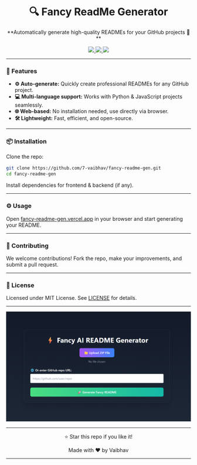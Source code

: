 <h1 align="center">🔍 Fancy ReadMe Generator</h1>
<p align="center">**Automatically generate high-quality READMEs for your GitHub projects 📄**</p>
<p align="center">
  <a href="https://github.com/7-vaibhav/fancy-readme-gen">
    <img src="https://img.shields.io/github/stars/7-vaibhav/fancy-readme-gen?style=social" />
  </a>
  <a href="https://github.com/7-vaibhav/fancy-readme-gen/forks">
    <img src="https://img.shields.io/github/forks/7-vaibhav/fancy-readme-gen?style=social" />
  </a>
  <a href="https://github.com/7-vaibhav/fancy-readme-gen/issues">
    <img src="https://img.shields.io/github/issues/7-vaibhav/fancy-readme-gen" />
  </a>
</p>

---

### 🚀 Features
- **⚙️ Auto-generate:** Quickly create professional READMEs for any GitHub project.
- **💻 Multi-language support:** Works with Python & JavaScript projects seamlessly.
- **🌐 Web-based:** No installation needed, use directly via browser.
- **🛠 Lightweight:** Fast, efficient, and open-source.

---

### 📦 Installation
Clone the repo:
```bash
git clone https://github.com/7-vaibhav/fancy-readme-gen.git
cd fancy-readme-gen
```

Install dependencies for frontend & backend (if any).

---

### ⚙️ Usage

Open [fancy-readme-gen.vercel.app](https://fancy-readme-gen.vercel.app) in your browser and start generating your README.

---

### 🤝 Contributing

We welcome contributions! Fork the repo, make your improvements, and submit a pull request.

---

### 📜 License

Licensed under MIT License. See [LICENSE](https://github.com/7-vaibhav/fancy-readme-gen/blob/main/LICENSE) for details.

---

<p align="center">
  <img src="https://github.com/7-vaibhav/fancy-readme-gen/blob/main/screenshot.png?raw=true" alt="README Generator Screenshot" width="600" />
</p>

---

<p align="center">
  ⭐ Star this repo if you like it!
</p>
<p align="center">
  Made with ❤️ by Vaibhav
</p>

---
